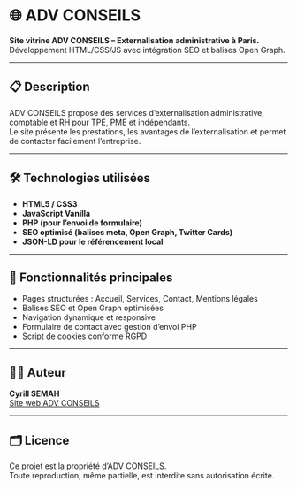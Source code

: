 # 🌐 ADV CONSEILS

**Site vitrine ADV CONSEILS – Externalisation administrative à Paris.**  
Développement HTML/CSS/JS avec intégration SEO et balises Open Graph.

---

## 📋 Description

ADV CONSEILS propose des services d’externalisation administrative, comptable et RH pour TPE, PME et indépendants.  
Le site présente les prestations, les avantages de l’externalisation et permet de contacter facilement l’entreprise.

---

## 🛠️ Technologies utilisées

- **HTML5 / CSS3**
- **JavaScript Vanilla**
- **PHP (pour l’envoi de formulaire)**
- **SEO optimisé (balises meta, Open Graph, Twitter Cards)**
- **JSON-LD pour le référencement local**

---

## 🚀 Fonctionnalités principales

- Pages structurées : Accueil, Services, Contact, Mentions légales
- Balises SEO et Open Graph optimisées
- Navigation dynamique et responsive
- Formulaire de contact avec gestion d’envoi PHP
- Script de cookies conforme RGPD

---

## 🧑‍💻 Auteur

**Cyrill SEMAH**  
[Site web ADV CONSEILS](https://www.advconseils.com)

---

## 🗂️ Licence

Ce projet est la propriété d’ADV CONSEILS.  
Toute reproduction, même partielle, est interdite sans autorisation écrite.

